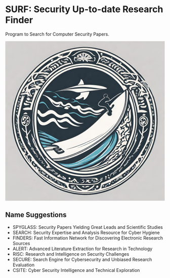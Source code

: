 # SURF: Security Up-to-date Research Finder

Program to Search for Computer Security Papers.

![Logo](assets/logo-1.png)

## Name Suggestions

- SPYGLASS: Security Papers Yielding Great Leads and Scientific Studies
- SEARCH: Security Expertise and Analysis Resource for Cyber Hygiene
- FINDERS: Fast Information Network for Discovering Electronic Research Sources
- ALERT: Advanced Literature Extraction for Research in Technology
- RISC: Research and Intelligence on Security Challenges
- SECURE: Search Engine for Cybersecurity and Unbiased Research Evaluation
- CSITE: Cyber Security Intelligence and Technical Exploration